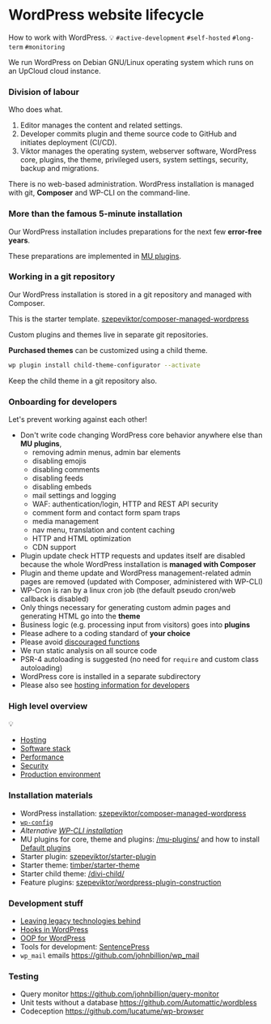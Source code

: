 # WordPress website lifecycle

How to work with WordPress. :bulb: `#active-development` `#self-hosted` `#long-term` `#monitoring`

We run WordPress on Debian GNU/Linux operating system which runs on an UpCloud cloud instance.

### Division of labour

Who does what.

1. Editor manages the content and related settings.
2. Developer commits plugin and theme source code to GitHub and initiates deployment (CI/CD).
3. Viktor manages the operating system, webserver software, WordPress core, plugins, the theme,
    privileged users, system settings, security, backup and migrations.

There is no web-based administration.
WordPress installation is managed with git, **Composer** and WP-CLI on the command-line.

### More than the famous 5-minute installation

Our WordPress installation includes preparations for the next few **error-free years**.

These preparations are implemented in [MU plugins](/mu-plugins/).

### Working in a git repository

Our WordPress installation is stored in a git repository
and managed with Composer.

This is the starter template.
[szepeviktor/composer-managed-wordpress](https://github.com/szepeviktor/composer-managed-wordpress)

Custom plugins and themes live in separate git repositories.

**Purchased themes** can be customized using a child theme.

```bash
wp plugin install child-theme-configurator --activate
```

Keep the child theme in a git repository also.

### Onboarding for developers

Let's prevent working against each other!

- Don't write code changing WordPress core behavior anywhere else than **MU plugins**,
    - removing admin menus, admin bar elements
    - disabling emojis
    - disabling comments
    - disabling feeds
    - disabling embeds
    - mail settings and logging
    - WAF: authentication/login, HTTP and REST API security
    - comment form and contact form spam traps
    - media management
    - nav menu, translation and content caching
    - HTTP and HTML optimization
    - CDN support
- Plugin update check HTTP requests and updates itself are disabled
  because the whole WordPress installation is **managed with Composer**
- Plugin and theme update and WordPress management-related admin pages are removed
  (updated with Composer, administered with WP-CLI)
- WP-Cron is ran by a linux cron job (the default pseudo cron/web callback is disabled)
- Only things necessary for generating custom admin pages
  and generating HTML go into the **theme**
- Business logic (e.g. processing input from visitors) goes into **plugins**
- Please adhere to a coding standard of **your choice**
- Please avoid [discouraged functions](https://github.com/szepeviktor/debian-server-tools/blob/master/webserver/laravel/phpcs.xml#L18)
- We run static analysis on all source code
- PSR-4 autoloading is suggested (no need for `require` and custom class autoloading)
- WordPress core is installed in a separate subdirectory
- Please also see [hosting information for developers](https://github.com/szepeviktor/debian-server-tools/blob/master/Onboarding.md#onboarding-for-developers)

### High level overview

:bulb:

- [Hosting](https://github.com/szepeviktor/infrastructure-for-hosting-web-applications)
- [Software stack](/WordPress-stack.md)
- [Performance](/WordPress-performance.md)
- [Security](/WordPress-security.md)
- [Production environment](https://github.com/szepeviktor/debian-server-tools/blob/master/webserver/Production-website.md)

### Installation materials

- WordPress installation: [szepeviktor/composer-managed-wordpress](https://github.com/szepeviktor/composer-managed-wordpress)
- [`wp-config`](/wp-config)
- _Alternative [WP-CLI installation](WP-CLI-installation.md)_
- MU plugins for core, theme and plugins: [/mu-plugins/](/mu-plugins) and how to install [Default plugins](/Plugins.md)
- Starter plugin: [szepeviktor/starter-plugin](https://github.com/szepeviktor/starter-plugin)
- Starter theme: [timber/starter-theme](https://github.com/timber/starter-theme/tree/2.x)
- Starter child theme: [/divi-child/](/divi-child)
- Feature plugins: [szepeviktor/wordpress-plugin-construction](https://github.com/szepeviktor/wordpress-plugin-construction)

### Development stuff

- [Leaving legacy technologies behind](https://github.com/szepeviktor/starter-plugin)
- [Hooks in WordPress](/WordPress-hooks.md)
- [OOP for WordPress](/WordPress-OOP.md)
- Tools for development: [SentencePress](https://github.com/szepeviktor/SentencePress)
- `wp_mail` emails https://github.com/johnbillion/wp_mail

### Testing

- Query monitor https://github.com/johnbillion/query-monitor
- Unit tests without a database https://github.com/Automattic/wordbless
- Codeception https://github.com/lucatume/wp-browser
